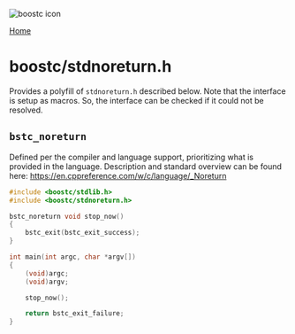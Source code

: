 ![boostc icon](https://tkellehe.github.io/boostc/images/boostc-icon.png)

[Home](https://tkellehe.github.io/boostc/docs/)

# boostc/stdnoreturn.h

Provides a polyfill of `stdnoreturn.h` described below.
Note that the interface is setup as macros.
So, the interface can be checked if it could not be resolved.


## `bstc_noreturn`

Defined per the compiler and language support, prioritizing what is provided in the language.
Description and standard overview can be found here: https://en.cppreference.com/w/c/language/_Noreturn

```c
#include <boostc/stdlib.h>
#include <boostc/stdnoreturn.h>

bstc_noreturn void stop_now()
{
    bstc_exit(bstc_exit_success);
}

int main(int argc, char *argv[])
{
    (void)argc;
    (void)argv;

    stop_now();

    return bstc_exit_failure;
}
```
